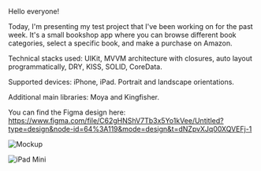 Hello everyone!

Today, I'm presenting my test project that I've been working on for the past week. It's a small bookshop app where you can browse different book categories, select a specific book, and make a purchase on Amazon.

Technical stacks used: UIKit, MVVM architecture with closures, auto layout programmatically, DRY, KISS, SOLID, CoreData.

Supported devices: iPhone, iPad. Portrait and landscape orientations.

Additional main libraries: Moya and Kingfisher.

You can find the Figma design here: https://www.figma.com/file/C62gHNShV7Tb3x5Yo1kVee/Untitled?type=design&node-id=64%3A119&mode=design&t=dNZpvXJq00XQVEFj-1

![Mockup](https://github.com/MaxBilyk1401/BookShop-TestApp/assets/93383401/7185dd72-39dc-4bda-977f-d30a12b8f7ba)

![iPad Mini](https://github.com/MaxBilyk1401/BookShop-TestApp/assets/93383401/03ccd2a8-a0df-4917-b2a1-11ce9fe0c8f3)
